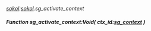 _[sokol](../../modules/sokol/sokol-module.md):[sokol](../../modules/sokol/sokol-module.md).sg\_activate\_context_
##### Function sg\_activate\_context:Void( ctx_id:[sg_context](../../modules/sokol/sokol-sg_context.md) )
